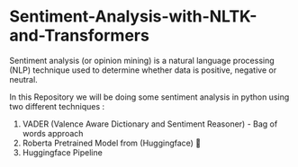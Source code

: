 # Sentiment-Analysis-with-NLTK-and-Transformers
Sentiment analysis (or opinion mining) is a natural language processing (NLP) technique used to determine whether data is positive, negative or neutral.

In this Repository we will be doing some sentiment analysis in python using two different techniques :

1. VADER (Valence Aware Dictionary and Sentiment Reasoner) - Bag of words approach
2. Roberta Pretrained Model from (Huggingface) 🤗
3. Huggingface Pipeline

